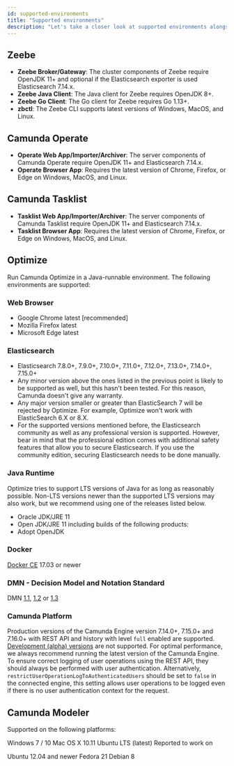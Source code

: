 ```yaml
---
id: supported-environments
title: "Supported environments"
description: "Let's take a closer look at supported environments alongside Zeebe, Operate, and Tasklist."
---
```


## Zeebe

- **Zeebe Broker/Gateway**: The cluster components of Zeebe require OpenJDK 11+ and optional if the Elasticsearch exporter is used Elasticsearch 7.14.x.
- **Zeebe Java Client**: The Java client for Zeebe requires OpenJDK 8+.
- **Zeebe Go Client**: The Go client for Zeebe requires Go 1.13+.
- **zbctl**: The Zeebe CLI supports latest versions of Windows, MacOS, and Linux.

## Camunda Operate

- **Operate Web App/Importer/Archiver**: The server components of Camunda
  Operate require OpenJDK 11+ and Elasticsearch 7.14.x.
- **Operate Browser App**: Requires the latest version of Chrome, Firefox, or
  Edge on Windows, MacOS, and Linux.

## Camunda Tasklist

- **Tasklist Web App/Importer/Archiver**: The server components of Camunda
  Tasklist require OpenJDK 11+ and Elasticsearch 7.14.x.
- **Tasklist Browser App**: Requires the latest version of Chrome, Firefox, or
  Edge on Windows, MacOS, and Linux.


## Optimize

Run Camunda Optimize in a Java-runnable environment. The following environments are supported:

### Web Browser

- Google Chrome latest [recommended]
- Mozilla Firefox latest
- Microsoft Edge latest

### Elasticsearch

- Elasticsearch 7.8.0+, 7.9.0+, 7.10.0+, 7.11.0+, 7.12.0+, 7.13.0+, 7.14.0+, 7.15.0+
- Any minor version above the ones listed in the previous point is likely to be supported as well, but this hasn't been tested. For this reason, Camunda doesn't give any warranty.
- Any major version smaller or greater than ElasticSearch 7 will be rejected by Optimize. For example, Optimize won't work with ElasticSearch 6.X or 8.X.
- For the supported versions mentioned before, the Elasticsearch community as well as any professional version is supported. However, bear in mind that the professional edition comes with additional safety features that allow you to secure Elasticsearch. If you use the community edition, securing Elasticsearch needs to be done manually.

### Java Runtime

Optimize tries to support LTS versions of Java for as long as reasonably possible. Non-LTS versions newer than the supported LTS versions may also work, but we recommend using one of the releases listed below.

- Oracle JDK/JRE 11
- Open JDK/JRE 11 including builds of the following products:
 - Adopt OpenJDK

### Docker

[Docker CE](https://docs.docker.com/install/) 17.03 or newer

### DMN - Decision Model and Notation Standard

DMN [1.1](https://www.omg.org/spec/DMN/1.1), [1.2](https://www.omg.org/spec/DMN/1.2) or [1.3](https://www.omg.org/spec/DMN/1.3)

### Camunda Platform

Production versions of the Camunda Engine version 7.14.0+, 7.15.0+ and 7.16.0+ with REST API and history with level `full` enabled are supported. [Development (alpha) versions](https://docs.camunda.org/enterprise/release-policy/#community-vs-enterprise-releases) are not supported. For optimal performance, we always recommend running the latest version of the Camunda Engine. To ensure correct logging of user operations using the REST API, they should always be performed with user authentication. Alternatively, `restrictUserOperationLogToAuthenticatedUsers` should be set to `false` in the connected engine, this setting allows user operations to be logged even if there is no user authentication context for the request.

## Camunda Modeler

Supported on the following platforms:

Windows 7 / 10
Mac OS X 10.11
Ubuntu LTS (latest)
Reported to work on

Ubuntu 12.04 and newer
Fedora 21
Debian 8

